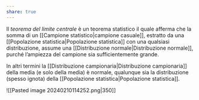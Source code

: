 ```yaml
---
share: true
---
```


Il *teorema del limite centrale* è un teorema statistico il quale afferma che la somma di un [[Campione statistico|campione casuale]], estratto da una [[Popolazione statistica|Popolazione statistica]] con una qualsiasi distribuzione, assume una [[Distribuzione normale|Distribuzione normale]], purché l’ampiezza del campione sia sufficientemente grande.

In altri termini la [[Distribuzione campionaria|Distribuzione campionaria]] della media (e solo della media) è normale, qualunque sia la distribuzione (spesso ignota) della [[Popolazione statistica|Popolazione statistica]].

![[Pasted image 20240210114252.png|350]]